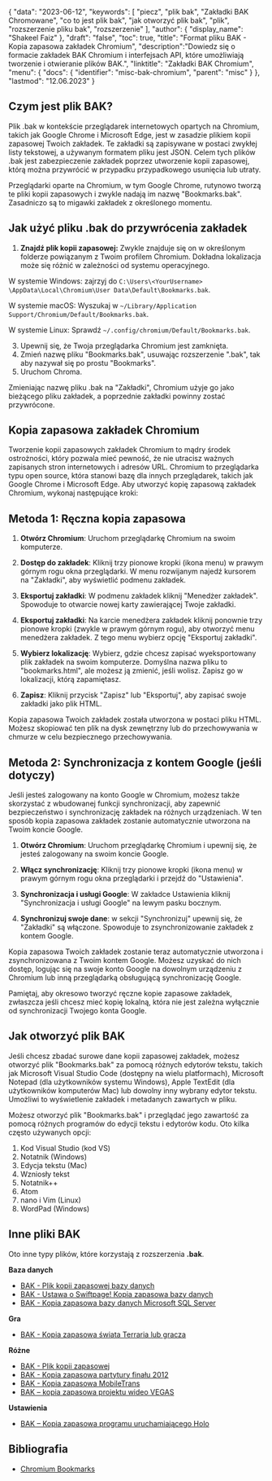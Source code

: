 {
"data": "2023-06-12",
  "keywords": [
"piecz",
"plik bak",
"Zakładki BAK Chromowane",
"co to jest plik bak",
"jak otworzyć plik bak",
"plik",
"rozszerzenie pliku bak",
"rozszerzenie"
],
  "author": {
"display_name": "Shakeel Faiz"
},
"draft": "false",
"toc": true,
"title": "Format pliku BAK - Kopia zapasowa zakładek Chromium",
  "description":"Dowiedz się o formacie zakładek BAK Chromium i interfejsach API, które umożliwiają tworzenie i otwieranie plików BAK.",
"linktitle": "Zakładki BAK Chromium",
  "menu": {
    "docs": {
      "identifier": "misc-bak-chromium",
      "parent": "misc"
}
},
"lastmod": "12.06.2023"
}

## Czym jest plik BAK?

Plik .bak w kontekście przeglądarek internetowych opartych na Chromium, takich jak Google Chrome i Microsoft Edge, jest w zasadzie plikiem kopii zapasowej Twoich zakładek. Te zakładki są zapisywane w postaci zwykłej listy tekstowej, a używanym formatem pliku jest JSON. Celem tych plików .bak jest zabezpieczenie zakładek poprzez utworzenie kopii zapasowej, którą można przywrócić w przypadku przypadkowego usunięcia lub utraty.

Przeglądarki oparte na Chromium, w tym Google Chrome, rutynowo tworzą te pliki kopii zapasowych i zwykle nadają im nazwę "Bookmarks.bak". Zasadniczo są to migawki zakładek z określonego momentu.

## Jak użyć pliku .bak do przywrócenia zakładek

1. **Znajdź plik kopii zapasowej:** Zwykle znajduje się on w określonym folderze powiązanym z Twoim profilem Chromium. Dokładna lokalizacja może się różnić w zależności od systemu operacyjnego.

W systemie Windows: zajrzyj do `C:\Users\<YourUsername> \AppData\Local\Chromium\User Data\Default\Bookmarks.bak`.

W systemie macOS: Wyszukaj w `~/Library/Application Support/Chromium/Default/Bookmarks.bak`.

W systemie Linux: Sprawdź `~/.config/chromium/Default/Bookmarks.bak`.

3. Upewnij się, że Twoja przeglądarka Chromium jest zamknięta.
4. Zmień nazwę pliku "Bookmarks.bak", usuwając rozszerzenie ".bak", tak aby nazywał się po prostu "Bookmarks".
5. Uruchom Chroma.

Zmieniając nazwę pliku .bak na "Zakładki", Chromium użyje go jako bieżącego pliku zakładek, a poprzednie zakładki powinny zostać przywrócone.

## Kopia zapasowa zakładek Chromium

Tworzenie kopii zapasowych zakładek Chromium to mądry środek ostrożności, który pozwala mieć pewność, że nie utracisz ważnych zapisanych stron internetowych i adresów URL. Chromium to przeglądarka typu open source, która stanowi bazę dla innych przeglądarek, takich jak Google Chrome i Microsoft Edge. Aby utworzyć kopię zapasową zakładek Chromium, wykonaj następujące kroki:

## Metoda 1: Ręczna kopia zapasowa

1. **Otwórz Chromium**: Uruchom przeglądarkę Chromium na swoim komputerze.

2. **Dostęp do zakładek**: Kliknij trzy pionowe kropki (ikona menu) w prawym górnym rogu okna przeglądarki. W menu rozwijanym najedź kursorem na "Zakładki", aby wyświetlić podmenu zakładek.

3. **Eksportuj zakładki**: W podmenu zakładek kliknij "Menedżer zakładek". Spowoduje to otwarcie nowej karty zawierającej Twoje zakładki.

4. **Eksportuj zakładki**: Na karcie menedżera zakładek kliknij ponownie trzy pionowe kropki (zwykle w prawym górnym rogu), aby otworzyć menu menedżera zakładek. Z tego menu wybierz opcję "Eksportuj zakładki".

5. **Wybierz lokalizację**: Wybierz, gdzie chcesz zapisać wyeksportowany plik zakładek na swoim komputerze. Domyślna nazwa pliku to "bookmarks.html", ale możesz ją zmienić, jeśli wolisz. Zapisz go w lokalizacji, którą zapamiętasz.

6. **Zapisz**: Kliknij przycisk "Zapisz" lub "Eksportuj", aby zapisać swoje zakładki jako plik HTML.

Kopia zapasowa Twoich zakładek została utworzona w postaci pliku HTML. Możesz skopiować ten plik na dysk zewnętrzny lub do przechowywania w chmurze w celu bezpiecznego przechowywania.

## Metoda 2: Synchronizacja z kontem Google (jeśli dotyczy)

Jeśli jesteś zalogowany na konto Google w Chromium, możesz także skorzystać z wbudowanej funkcji synchronizacji, aby zapewnić bezpieczeństwo i synchronizację zakładek na różnych urządzeniach. W ten sposób kopia zapasowa zakładek zostanie automatycznie utworzona na Twoim koncie Google.

1. **Otwórz Chromium**: Uruchom przeglądarkę Chromium i upewnij się, że jesteś zalogowany na swoim koncie Google.

2. **Włącz synchronizację**: Kliknij trzy pionowe kropki (ikona menu) w prawym górnym rogu okna przeglądarki i przejdź do "Ustawienia".

3. **Synchronizacja i usługi Google**: W zakładce Ustawienia kliknij "Synchronizacja i usługi Google" na lewym pasku bocznym.

4. **Synchronizuj swoje dane**: w sekcji "Synchronizuj" upewnij się, że "Zakładki" są włączone. Spowoduje to zsynchronizowanie zakładek z kontem Google.

Kopia zapasowa Twoich zakładek zostanie teraz automatycznie utworzona i zsynchronizowana z Twoim kontem Google. Możesz uzyskać do nich dostęp, logując się na swoje konto Google na dowolnym urządzeniu z Chromium lub inną przeglądarką obsługującą synchronizację Google.

Pamiętaj, aby okresowo tworzyć ręczne kopie zapasowe zakładek, zwłaszcza jeśli chcesz mieć kopię lokalną, która nie jest zależna wyłącznie od synchronizacji Twojego konta Google.

## Jak otworzyć plik BAK

Jeśli chcesz zbadać surowe dane kopii zapasowej zakładek, możesz otworzyć plik "Bookmarks.bak" za pomocą różnych edytorów tekstu, takich jak Microsoft Visual Studio Code (dostępny na wielu platformach), Microsoft Notepad (dla użytkowników systemu Windows), Apple TextEdit (dla użytkowników komputerów Mac) lub dowolny inny wybrany edytor tekstu. Umożliwi to wyświetlenie zakładek i metadanych zawartych w pliku.

Możesz otworzyć plik "Bookmarks.bak" i przeglądać jego zawartość za pomocą różnych programów do edycji tekstu i edytorów kodu. Oto kilka często używanych opcji:

1. Kod Visual Studio (kod VS)
2. Notatnik (Windows)
3. Edycja tekstu (Mac)
4. Wzniosły tekst
5. Notatnik++
6. Atom
7. nano i Vim (Linux)
8. WordPad (Windows)

## Inne pliki BAK

Oto inne typy plików, które korzystają z rozszerzenia **.bak**.

**Baza danych**
- [BAK - Plik kopii zapasowej bazy danych](/pl/database/bak/)
- [BAK - Ustawa o Swiftpage! Kopia zapasowa bazy danych](/pl/database/bak-act/)
- [BAK - Kopia zapasowa bazy danych Microsoft SQL Server](/pl/database/bak-sqlserver/)

**Gra**
- [BAK - Kopia zapasowa świata Terraria lub gracza](/pl/game/bak-terraria/)

**Różne**
- [BAK - Plik kopii zapasowej](/pl/misc/bak-backup/)
- [BAK - Kopia zapasowa partytury finału 2012](/pl/misc/bak-finale/)
- [BAK - Kopia zapasowa MobileTrans](/pl/misc/bak-mobiletrans/)
- [BAK – kopia zapasowa projektu wideo VEGAS](/pl/misc/bak-vegas/)

**Ustawienia**
- [BAK – Kopia zapasowa programu uruchamiającego Holo](/pl/settings/bak-holo/)

## Bibliografia
* [Chromium Bookmarks](https://www.chromium.org/user-experience/bookmarks/)
